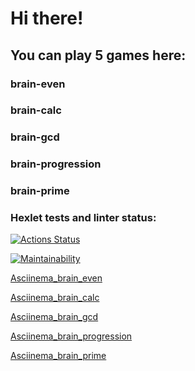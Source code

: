 # Hi there!
## You can play 5 games here: 
### brain-even 
### brain-calc 
### brain-gcd 
### brain-progression 
### brain-prime

### Hexlet tests and linter status:
[![Actions Status](https://github.com/MiroslavFuzeev/python-project-49/workflows/hexlet-check/badge.svg)](https://github.com/MiroslavFuzeev/python-project-49/actions)

[![Maintainability](https://api.codeclimate.com/v1/badges/7b7be59841192f8d8bec/maintainability)](https://codeclimate.com/github/MiroslavFuzeev/python-project-49/maintainability)

[Asciinema_brain_even](https://asciinema.org/a/5bTU5bZmuf8fbYlyqktx9emoN)

[Asciinema_brain_calc](https://asciinema.org/a/HiMZtYnkrRm8oXNOh2TgzFI01)

[Asciinema_brain_gcd](https://asciinema.org/a/BwTjZXknkf92Em4eSNBYNWn03)

[Asciinema_brain_progression](https://asciinema.org/a/JEuKpNMzCbXY2kJFlkc3xgOCy)

[Asciinema_brain_prime](https://asciinema.org/a/i1BBQtweLZ71e46HZM6vmtmkS)